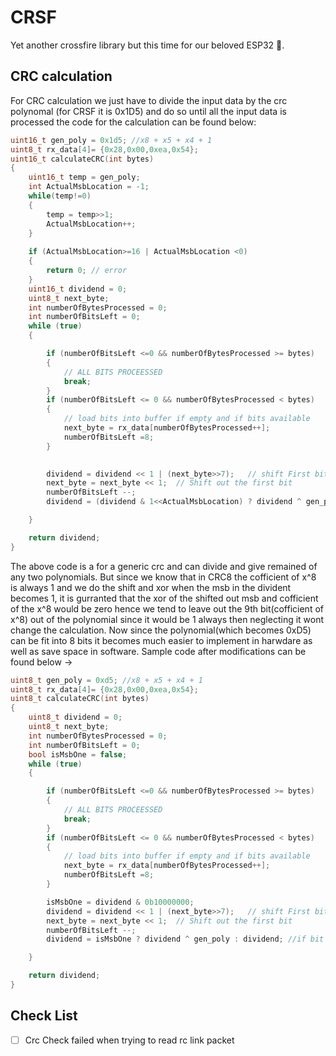 # CRSF
Yet another crossfire library but this time for our beloved ESP32 🙂. 

## CRC calculation

For CRC calculation we just have to divide the input data by the crc polynomal (for CRSF it is 0x1D5) and do so until all the input data is processed the code for the calculation can be found below:

```c++
uint16_t gen_poly = 0x1d5; //x8 + x5 + x4 + 1
uint8_t rx_data[4]= {0x28,0x00,0xea,0x54};
uint16_t calculateCRC(int bytes)
{
    uint16_t temp = gen_poly;
    int ActualMsbLocation = -1;
    while(temp!=0)
    {
        temp = temp>>1;
        ActualMsbLocation++;
    }
    
    if (ActualMsbLocation>=16 | ActualMsbLocation <0)
    {
        return 0; // error
    }
    uint16_t dividend = 0;
    uint8_t next_byte;
    int numberOfBytesProcessed = 0; 
    int numberOfBitsLeft = 0;
    while (true)
    {

        if (numberOfBitsLeft <=0 && numberOfBytesProcessed >= bytes)
        {
            // ALL BITS PROCEESSED 
            break;
        }
        if (numberOfBitsLeft <= 0 && numberOfBytesProcessed < bytes)
        {
            // load bits into buffer if empty and if bits available
            next_byte = rx_data[numberOfBytesProcessed++];
            numberOfBitsLeft =8;
        }

        
        dividend = dividend << 1 | (next_byte>>7);   // shift First bit of Next_byte into dividend
        next_byte = next_byte << 1;  // Shift out the first bit
        numberOfBitsLeft --;
        dividend = (dividend & 1<<ActualMsbLocation) ? dividend ^ gen_poly : dividend; //if bit aligning with MSB of gen_poly is 1 then do XOR 

    }

    return dividend;
}
```

The above code is a for a generic crc and can divide and give remained of any two polynomials. But since we know that in CRC8 the cofficient of x^8 is always 1 and we do the shift and xor when the msb in the divident becomes 1, it is gurranted that the xor of the shifted out msb and cofficient of the x^8 would be zero hence we tend to leave out the 9th bit(cofficient of x^8) out of the polynomial since it would be 1 always then neglecting it wont change the calculation. Now since the polynomial(which becomes 0xD5) can be fit into 8 bits it becomes much easier to implement in harwdare as well as save space in software. Sample code after modifications can be found below ->

```c++
uint8_t gen_poly = 0xd5; //x8 + x5 + x4 + 1
uint8_t rx_data[4]= {0x28,0x00,0xea,0x54};
uint8_t calculateCRC(int bytes)
{   
    uint8_t dividend = 0;
    uint8_t next_byte;
    int numberOfBytesProcessed = 0; 
    int numberOfBitsLeft = 0;
    bool isMsbOne = false;
    while (true)
    {

        if (numberOfBitsLeft <=0 && numberOfBytesProcessed >= bytes)
        {
            // ALL BITS PROCEESSED 
            break;
        }
        if (numberOfBitsLeft <= 0 && numberOfBytesProcessed < bytes)
        {
            // load bits into buffer if empty and if bits available
            next_byte = rx_data[numberOfBytesProcessed++];
            numberOfBitsLeft =8;
        }

        isMsbOne = dividend & 0b10000000;
        dividend = dividend << 1 | (next_byte>>7);   // shift First bit of Next_byte into dividend
        next_byte = next_byte << 1;  // Shift out the first bit
        numberOfBitsLeft --;
        dividend = isMsbOne ? dividend ^ gen_poly : dividend; //if bit aligning with MSB of gen_poly is 1 then do XOR 

    }

    return dividend;
}
```


## Check List
- [ ] Crc Check failed when trying to read rc link packet
